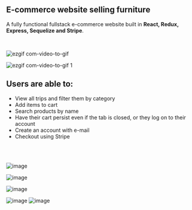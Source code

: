 ## E-commerce website selling furniture

A fully functional fullstack e-commerce website built in <b>React, Redux, Express, Sequelize and Stripe</b>.

<br/>

![ezgif com-video-to-gif](https://user-images.githubusercontent.com/26104823/53595520-81fea700-3b6b-11e9-80f4-44dfea331bfb.gif)

![ezgif com-video-to-gif 1](https://user-images.githubusercontent.com/26104823/53595601-aeb2be80-3b6b-11e9-9bd7-bc216530d285.gif)

## **Users are able to:**

- View all trips and filter them by category
- Add items to cart
- Search products by name
- Have their cart persist even if the tab is closed, or they log on to their account
- Create an account with e-mail
- Checkout using Stripe

<br/>
<br/>

![image](https://user-images.githubusercontent.com/26104823/53846034-6afbf280-3f79-11e9-8939-c2ea77b6659b.png)

![image](https://user-images.githubusercontent.com/26104823/53846040-6fc0a680-3f79-11e9-8059-60d4dc306022.png)

![image](https://user-images.githubusercontent.com/26104823/53909810-78b88300-4020-11e9-806f-c8dbe4ef13ad.png)

![image](https://user-images.githubusercontent.com/26104823/54055217-5c504e00-41ba-11e9-8951-2eef3c07e741.png)
![image](https://user-images.githubusercontent.com/26104823/54088884-0c4bc580-4339-11e9-8d3a-44d78915a7ad.png)


